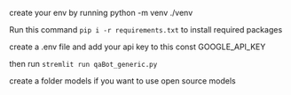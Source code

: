 create your env by running python -m venv ./venv

Run this command `pip i -r requirements.txt` to install required packages

create a .env file and add your api key to this const GOOGLE_API_KEY

then run `stremlit run qaBot_generic.py`

create a folder models if you want to use open source models